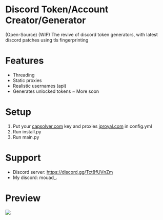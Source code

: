 # Discord Token/Account Creator/Generator
(Open-Source) (WIP) The revive of discord token generators, with latest discord patches using tls fingerprinting

# Features
+ Threading
+ Static proxies
+ Realistic usernames (api)
+ Generates unlocked tokens
~ More soon

# Setup
1. Put your [capsolver.com](https://dashboard.capsolver.com/passport/register?inviteCode=4BS2uGc_L_Tw) key and proxies [iproyal.com](https://iproyal.com?r=dtg) in config.yml
2. Run install.py
3. Run main.py

# Support
+ Discord server: https://discord.gg/Tct8fUVnZm
+ My discord: mouad_.

# Preview
![](https://cdn.discordapp.com/attachments/1077576500355809323/1077689292702367754/image.png)
